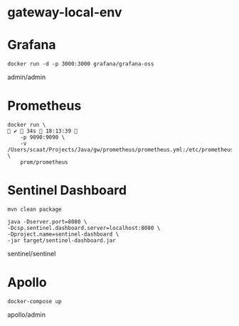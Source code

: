 # gateway-local-env

# Grafana

```shell
docker run -d -p 3000:3000 grafana/grafana-oss
```

admin/admin

# Prometheus

```shell
docker run \                                                                                                                                          ✔  34s  18:13:39 
    -p 9090:9090 \
    -v /Users/scaat/Projects/Java/gw/prometheus/prometheus.yml:/etc/prometheus/prometheus.yml \
    prom/prometheus
```

# Sentinel Dashboard

```shell
mvn clean package
```

```shell
java -Dserver.port=8080 \
-Dcsp.sentinel.dashboard.server=localhost:8080 \
-Dproject.name=sentinel-dashboard \
-jar target/sentinel-dashboard.jar
```

sentinel/sentinel

# Apollo

```shell
docker-compose up
```

apollo/admin

